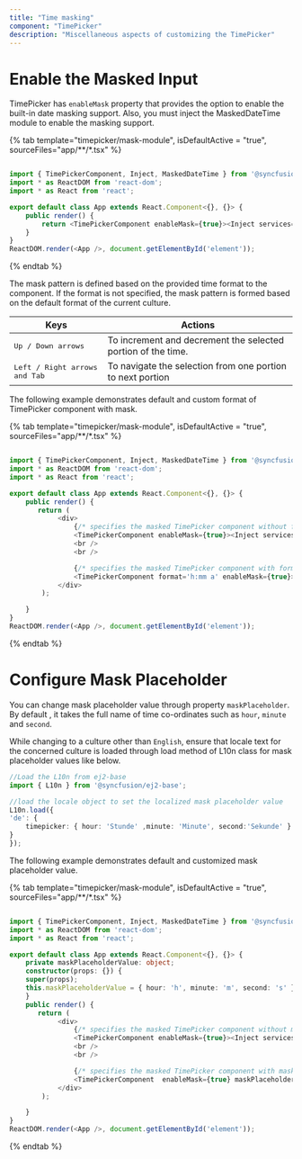 ```yaml
---
title: "Time masking"
component: "TimePicker"
description: "Miscellaneous aspects of customizing the TimePicker"
---
```


# Enable the Masked Input

TimePicker has `enableMask` property that provides the option to enable the built-in date masking support. Also, you must inject the MaskedDateTime module to enable the masking support.

{% tab template="timepicker/mask-module", isDefaultActive = "true", sourceFiles="app/**/*.tsx" %}

```typescript

import { TimePickerComponent, Inject, MaskedDateTime } from '@syncfusion/ej2-react-calendars';
import * as ReactDOM from 'react-dom';
import * as React from 'react';

export default class App extends React.Component<{}, {}> {
    public render() {
        return <TimePickerComponent enableMask={true}><Inject services={[MaskedDateTime]} /></TimePickerComponent>
    }
}
ReactDOM.render(<App />, document.getElementById('element'));

```

{% endtab %}

The mask pattern is defined based on the provided time format to the component. If the format is not specified, the mask pattern is formed based on the default format of the current culture.

| **Keys** | **Actions** |
| --- | --- |
| <kbd>Up / Down arrows</kbd> | To increment and decrement the selected portion of the time. |
| <kbd>Left / Right arrows and Tab</kbd> | To navigate the selection from one portion to next portion |

The following example demonstrates default and custom format of TimePicker component with mask.

{% tab template="timepicker/mask-module", isDefaultActive = "true", sourceFiles="app/**/*.tsx" %}

```typescript

import { TimePickerComponent, Inject, MaskedDateTime } from '@syncfusion/ej2-react-calendars';
import * as ReactDOM from 'react-dom';
import * as React from 'react';

export default class App extends React.Component<{}, {}> {
    public render() {
       return (
            <div>
                {/* specifies the masked TimePicker component without format */}
                <TimePickerComponent enableMask={true}><Inject services={[MaskedDateTime]} /></TimePickerComponent>
                <br />
                <br />

                {/* specifies the masked TimePicker component with format  */}
                <TimePickerComponent format='h:mm a' enableMask={true}><Inject services={[MaskedDateTime]} /></TimePickerComponent>
            </div>
        );

    }
}
ReactDOM.render(<App />, document.getElementById('element'));
```

{% endtab %}

# Configure Mask Placeholder

You can change mask placeholder value through property `maskPlaceholder`. By default , it takes the full name of  time co-ordinates such as `hour`, `minute` and `second`.

While changing to a culture other than `English`, ensure that locale text for the concerned culture is loaded through load method of L10n class for mask placeholder values like below.

```typescript
//Load the L10n from ej2-base
import { L10n } from '@syncfusion/ej2-base';

//load the locale object to set the localized mask placeholder value
L10n.load({
'de': {
    timepicker: { hour: 'Stunde' ,minute: 'Minute', second:'Sekunde' }
}
});

```

The following example demonstrates default and customized mask placeholder value.

{% tab template="timepicker/mask-module", isDefaultActive = "true", sourceFiles="app/**/*.tsx" %}

```typescript

import { TimePickerComponent, Inject, MaskedDateTime } from '@syncfusion/ej2-react-calendars';
import * as ReactDOM from 'react-dom';
import * as React from 'react';

export default class App extends React.Component<{}, {}> {
    private maskPlaceholderValue: object;
    constructor(props: {}) {
    super(props);
    this.maskPlaceholderValue = { hour: 'h', minute: 'm', second: 's' };
    }
    public render() {
       return (
            <div>
                {/* specifies the masked TimePicker component without mask placeholder */}
                <TimePickerComponent enableMask={true}><Inject services={[MaskedDateTime]} /></TimePickerComponent>
                <br />
                <br />

                {/* specifies the masked TimePicker component with mask placeholder  */}
                <TimePickerComponent  enableMask={true} maskPlaceholder={this.maskPlaceholderValue}><Inject services={[MaskedDateTime]} /></TimePickerComponent>
            </div>
        );

    }
}
ReactDOM.render(<App />, document.getElementById('element'));
```

{% endtab %}
